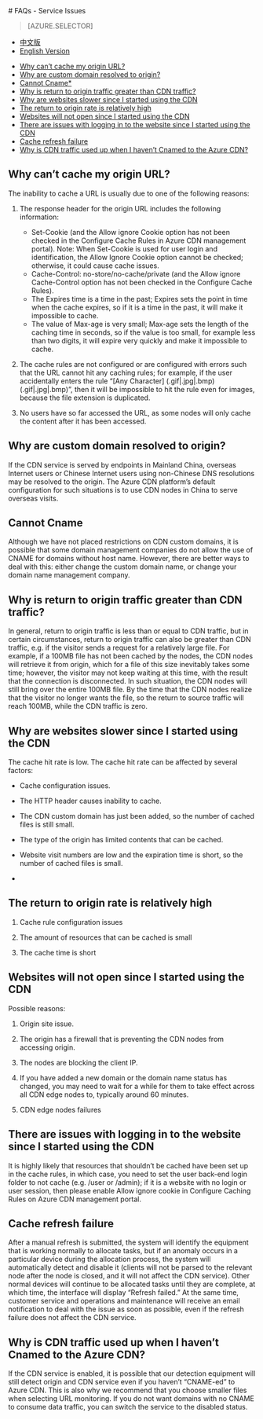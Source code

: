 <properties linkid="dev-net-common-tasks-cdn" urlDisplayName="CDN" pageTitle="Azure CDN FAQs – Azure Feature Guide" metaKeywords="Azure CDN, Azure CDN, Azure blobs, Azure caching, Azure add-ons, cannot cache, cannot CNAME, origin rate high, cache refresh failed, CDN FAQ, CDN FAQS, CDN use failed, CDN service failure, CDN configuration error, speed slow, cannot open website, login exception, CNAME, CDN technical documentation, CDN help files" description="Find answers to common service consulting questions or inquiries related to the Azure CDN" metaCanonical="" services="" documentationCenter=".NET" title="" authors="" solutions="" manager="" editor="" />
<tags ms.service="cdn"
    ms.date=""
    wacn.date="2/23/2016"
    />
# FAQs - Service Issues

> [AZURE.SELECTOR]
- [中文版](/documentation/articles/cdn-faq-service-issues)
- [English Version](/documentation/articles/cdn-enus-faq-service-issues)

+ [Why can’t cache my origin URL?](#step1)
+ [Why are custom domain resolved to origin?](#step2)
+ [Cannot Cname*](#step3)
+ [Why is return to origin traffic greater than CDN traffic?](#step4)
+ [Why are websites slower since I started using the CDN](#step5)
+ [The return to origin rate is relatively high](#step6)
+ [Websites will not open since I started using the CDN](#step7)
+ [There are issues with logging in to the website since I started using the CDN](#step8)
+ [Cache refresh failure](#step9)
+ [Why is CDN traffic used up when I haven’t Cnamed to the Azure CDN?](#step10)
 
## **Why can’t cache my origin URL?**<a id="step1"></a>

The inability to cache a URL is usually due to one of the following reasons:

1. The response header for the origin URL includes the following information:
   - Set-Cookie (and the Allow ignore Cookie option has not been checked in the Configure Cache Rules in Azure CDN management portal). Note: When Set-Cookie is used for user login and identification, the Allow Ignore Cookie option cannot be checked; otherwise, it could cause cache issues.
   - Cache-Control: no-store/no-cache/private (and the Allow ignore Cache-Control option has not been checked in the Configure Cache Rules).
   - The Expires time is a time in the past; Expires sets the point in time when the cache expires, so if it is a time in the past, it will make it impossible to cache.
   - The value of Max-age is very small; Max-age sets the length of the caching time in seconds, so if the value is too small, for example less than two digits, it will expire very quickly and make it impossible to cache.

2. The cache rules are not configured or are configured with errors such that the URL cannot hit any caching rules; for example, if the user accidentally enters the rule “[Any Character] (.gif|.jpg|.bmp) (.gif|.jpg|.bmp)”, then it will be impossible to hit the rule even for images, because the file extension is duplicated.
   
3. No users have so far accessed the URL, as some nodes will only cache the content after it has been accessed.

## **Why are custom domain resolved to origin?**<a id="step2"></a>

If the CDN service is served by endpoints in Mainland China, overseas Internet users or Chinese Internet users using non-Chinese DNS resolutions may be resolved to the origin. The Azure CDN platform’s default configuration for such situations is to use CDN nodes in China to serve overseas visits.

## **Cannot Cname**<a id="step3"></a>

Although we have not placed restrictions on CDN custom domains, it is possible that some domain management companies do not allow the use of CNAME for domains without host name. However, there are better ways to deal with this: either change the custom domain name, or change your domain name management company.

## **Why is return to origin traffic greater than CDN traffic?**<a id="step4"></a>

In general, return to origin traffic is less than or equal to CDN traffic, but in certain circumstances, return to origin traffic can also be greater than CDN traffic, e.g. if the visitor sends a request for a relatively large file. For example, if a 100MB file has not been cached by the nodes, the CDN nodes will retrieve it from origin, which for a file of this size inevitably takes some time; however, the visitor may not keep waiting at this time, with the result that the connection is disconnected. In such situation, the CDN nodes will still bring over the entire 100MB file. By the time that the CDN nodes realize that the visitor no longer wants the file, so the return to source traffic will reach 100MB, while the CDN traffic is zero.

## **Why are websites slower since I started using the CDN**<a id="step5"></a>

The cache hit rate is low. The cache hit rate can be affected by several factors:

- Cache configuration issues.
     
- The HTTP header causes inability to cache.
     
- The CDN custom domain has just been added, so the number of cached files is still small.
     
- The type of the origin has limited contents that can be cached.
     
- Website visit numbers are low and the expiration time is short, so the number of cached files is small.
- 
## **The return to origin rate is relatively high**<a id="step6"></a>

1. Cache rule configuration issues
    
2. The amount of resources that can be cached is small
    
3. The cache time is short

## **Websites will not open since I started using the CDN**<a id="step7"></a> 

Possible reasons:
 
1. Origin site issue.
     
2. The origin has a firewall that is preventing the CDN nodes from accessing origin.
    
3. The nodes are blocking the client IP.
     
4. If you have added a new domain or the domain name status has changed, you may need to wait for a while for them to take effect across all CDN edge nodes to, typically around 60 minutes.
     
5. CDN edge nodes failures
    
## **There are issues with logging in to the website since I started using the CDN**<a id="step8"></a>

It is highly likely that resources that shouldn’t be cached have been set up in the cache rules, in which case, you need to set the user back-end login folder to not cache (e.g. /user or /admin); if it is a website with no login or user session, then please enable Allow ignore cookie in Configure Caching Rules on Azure CDN management portal.

## **Cache refresh failure**<a id="step9"></a>

After a manual refresh is submitted, the system will identify the equipment that is working normally to allocate tasks, but if an anomaly occurs in a particular device during the allocation process, the system will automatically detect and disable it (clients will not be parsed to the relevant node after the node is closed, and it will not affect the CDN service). Other normal devices will continue to be allocated tasks until they are complete, at which time, the interface will display “Refresh failed.” At the same time, customer service and operations and maintenance will receive an email notification to deal with the issue as soon as possible, even if the refresh failure does not affect the CDN service.

## **Why is CDN traffic used up when I haven’t Cnamed to the Azure CDN?**<a id="step10"></a>

If the CDN service is enabled, it is possible that our detection equipment will still detect origin and CDN service even if you haven’t “CNAME-ed” to Azure CDN. This is also why we recommend that you choose smaller files when selecting URL monitoring. If you do not want domains with no CNAME to consume data traffic, you can switch the service to the disabled status.

<!---HONumber=CDN_1201_2015-->